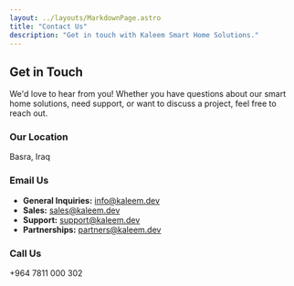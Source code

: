```yaml
---
layout: ../layouts/MarkdownPage.astro
title: "Contact Us"
description: "Get in touch with Kaleem Smart Home Solutions."
---
```


## Get in Touch

We'd love to hear from you! Whether you have questions about our smart home solutions, need support, or want to discuss a project, feel free to reach out.

### Our Location
Basra, Iraq

### Email Us

*   **General Inquiries:** info@kaleem.dev
*   **Sales:** sales@kaleem.dev
*   **Support:** support@kaleem.dev
*   **Partnerships:** partners@kaleem.dev

### Call Us
+964 7811 000 302
